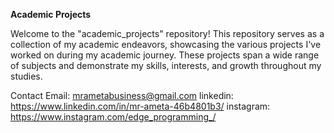 **Academic Projects**

Welcome to the "academic_projects" repository! This repository serves as a collection of my academic endeavors, showcasing the various projects I've worked on during my academic journey. These projects span a wide range of subjects and demonstrate my skills, interests, and growth throughout my studies.



Contact
Email: mrametabusiness@gmail.com
linkedin: https://www.linkedin.com/in/mr-ameta-46b4801b3/
instagram: https://www.instagram.com/edge_programming_/
